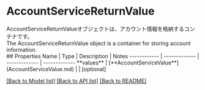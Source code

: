 # AccountServiceReturnValue

<div lang=\"ja\">AccountServiceReturnValueオブジェクトは、アカウント情報を格納するコンテナです。</div> <div lang=\"en\">The AccountServiceReturnValue object is a container for storing account information.</div> 
## Properties
Name | Type | Description | Notes
------------ | ------------- | ------------- | -------------
**values** | [**AccountServiceValue**](AccountServiceValue.md) |  | [optional] 

[[Back to Model list]](../README.md#documentation-for-models) [[Back to API list]](../README.md#documentation-for-api-endpoints) [[Back to README]](../README.md)


